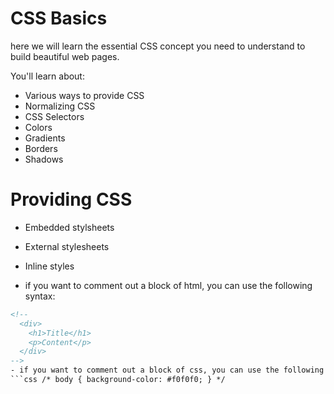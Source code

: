 # CSS Basics

here we will learn the essential CSS concept you need to understand to build beautiful web pages.

You'll learn about:

- Various ways to provide CSS
- Normalizing CSS
- CSS Selectors
- Colors
- Gradients
- Borders
- Shadows

# Providing CSS

- Embedded stylsheets
- External stylesheets
- Inline styles

- if you want to comment out a block of html, you can use the following syntax:

````html
<!--
  <div>
    <h1>Title</h1>
    <p>Content</p>
  </div>
-->
- if you want to comment out a block of css, you can use the following syntax:
```css /* body { background-color: #f0f0f0; } */
````
